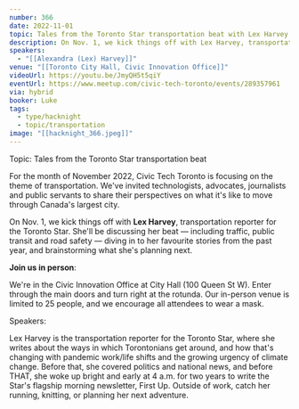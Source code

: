 ```yaml
---
number: 366
date: 2022-11-01
topic: Tales from the Toronto Star transportation beat with Lex Harvey
description: On Nov. 1, we kick things off with Lex Harvey, transportation reporter for the Toronto Star. She'll be discussing her beat — including traffic, public transit and road safety — diving in to her favourite stories from the past year, and brainstorming what she's planning next.
speakers:
  - "[[Alexandra (Lex) Harvey]]"
venue: "[[Toronto City Hall, Civic Innovation Office]]"
videoUrl: https://youtu.be/JmyQH5t5qiY
eventUrl: https://www.meetup.com/civic-tech-toronto/events/289357961
via: hybrid
booker: Luke
tags:
  - type/hacknight
  - topic/transportation
image: "[[hacknight_366.jpeg]]"
---
```

Topic: Tales from the Toronto Star transportation beat

For the month of November 2022, Civic Tech Toronto is focusing on the theme of transportation. We've invited technologists, advocates, journalists and public servants to share their perspectives on what it's like to move through Canada's largest city.

On Nov. 1, we kick things off with **Lex Harvey**, transportation reporter for the Toronto Star. She'll be discussing her beat — including traffic, public transit and road safety — diving in to her favourite stories from the past year, and brainstorming what she's planning next.

**Join us in person**:

We're in the Civic Innovation Office at City Hall (100 Queen St W). Enter through the main doors and turn right at the rotunda. Our in-person venue is limited to 25 people, and we encourage all attendees to wear a mask.

Speakers:

Lex Harvey is the transportation reporter for the Toronto Star, where she writes about the ways in which Torontonians get around, and how that's changing with pandemic work/life shifts and the growing urgency of climate change. Before that, she covered politics and national news, and before THAT, she woke up bright and early at 4 a.m. for two years to write the Star's flagship morning newsletter, First Up. Outside of work, catch her running, knitting, or planning her next adventure.
